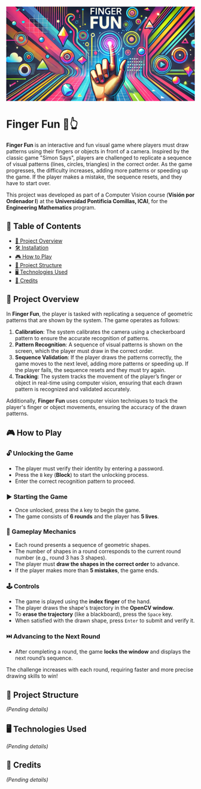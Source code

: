 ![Mi Banner](Banner_FF2.png)

# Finger Fun 🤖👆

**Finger Fun** is an interactive and fun visual game where players must draw patterns using their fingers or objects in front of a camera. Inspired by the classic game "Simon Says", players are challenged to replicate a sequence of visual patterns (lines, circles, triangles) in the correct order. As the game progresses, the difficulty increases, adding more patterns or speeding up the game. If the player makes a mistake, the sequence resets, and they have to start over.

This project was developed as part of a Computer Vision course (**Visión por Ordenador I**) at the **Universidad Pontificia Comillas, ICAI**, for the **Engineering Mathematics** program.

## 📜 Table of Contents
- [📌 Project Overview](#-project-overview)
- [🛠️ Installation](#️-installation)
- [🎮 How to Play](#-how-to-play)
- [📂 Project Structure](#-project-structure)
- [🖥️ Technologies Used](#-technologies-used)
- [🙌 Credits](#-credits)

## 📌 Project Overview

In **Finger Fun**, the player is tasked with replicating a sequence of geometric patterns that are shown by the system. The game operates as follows:

1. **Calibration**: The system calibrates the camera using a checkerboard pattern to ensure the accurate recognition of patterns.
2. **Pattern Recognition**: A sequence of visual patterns is shown on the screen, which the player must draw in the correct order.
3. **Sequence Validation**: If the player draws the patterns correctly, the game moves to the next level, adding more patterns or speeding up. If the player fails, the sequence resets and they must try again.
4. **Tracking**: The system tracks the movement of the player’s finger or object in real-time using computer vision, ensuring that each drawn pattern is recognized and validated accurately.

Additionally, **Finger Fun** uses computer vision techniques to track the player's finger or object movements, ensuring the accuracy of the drawn patterns.

## 🎮 How to Play

### 🔓 Unlocking the Game
- The player must verify their identity by entering a password.
- Press the `B` key (**Block**) to start the unlocking process.
- Enter the correct recognition pattern to proceed.

### ▶️ Starting the Game
- Once unlocked, press the `A` key to begin the game.
- The game consists of **6 rounds** and the player has **5 lives**.

### 🎨 Gameplay Mechanics
- Each round presents a sequence of geometric shapes.
- The number of shapes in a round corresponds to the current round number (e.g., round 3 has 3 shapes).
- The player must **draw the shapes in the correct order** to advance.
- If the player makes more than **5 mistakes**, the game ends.

### 🕹️ Controls
- The game is played using the **index finger** of the hand.
- The player draws the shape's trajectory in the **OpenCV window**.
- To **erase the trajectory** (like a blackboard), press the `Space` key.
- When satisfied with the drawn shape, press `Enter` to submit and verify it.

### ⏭️ Advancing to the Next Round
- After completing a round, the game **locks the window** and displays the next round’s sequence.

The challenge increases with each round, requiring faster and more precise drawing skills to win!

## 📂 Project Structure
_(Pending details)_

## 🖥️ Technologies Used
_(Pending details)_

## 🙌 Credits
_(Pending details)_
